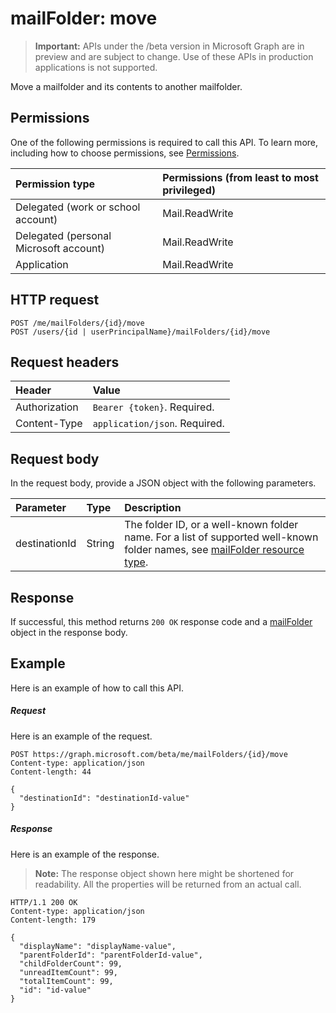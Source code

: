 # mailFolder: move

> **Important:** APIs under the /beta version in Microsoft Graph are in preview and are subject to change. Use of these APIs in production applications is not supported.

Move a mailfolder and its contents to another mailfolder.

## Permissions

One of the following permissions is required to call this API. To learn more, including how to choose permissions, see [Permissions](../../../concepts/permissions_reference.md).

| Permission type | Permissions (from least to most privileged) |
|:----------------|:--------------------------------------------|
|Delegated (work or school account) | Mail.ReadWrite    |
|Delegated (personal Microsoft account) | Mail.ReadWrite    |
|Application | Mail.ReadWrite |

## HTTP request

<!-- { "blockType": "ignored" } -->

```http
POST /me/mailFolders/{id}/move
POST /users/{id | userPrincipalName}/mailFolders/{id}/move
```

## Request headers

| Header | Value |
|:-------|:------|
| Authorization | `Bearer {token}`. Required. |
| Content-Type | `application/json`. Required. |

## Request body

In the request body, provide a JSON object with the following parameters.

| Parameter | Type | Description |
|:----------|:-----|:------------|
|destinationId|String|The folder ID, or a well-known folder name. For a list of supported well-known folder names, see [mailFolder resource type](../resources/mailfolder.md#well-known-folder-names).|

## Response

If successful, this method returns `200 OK` response code and a [mailFolder](../resources/mailfolder.md) object in the response body.

## Example

Here is an example of how to call this API.

##### Request

Here is an example of the request.
<!-- {
  "blockType": "request",
  "name": "mailfolder_move"
}-->

```http
POST https://graph.microsoft.com/beta/me/mailFolders/{id}/move
Content-type: application/json
Content-length: 44

{
  "destinationId": "destinationId-value"
}
```

##### Response

Here is an example of the response.

> **Note:** The response object shown here might be shortened for readability. All the properties will be returned from an actual call.
<!-- {
  "blockType": "response",
  "truncated": true,
  "@odata.type": "microsoft.graph.mailFolder"
} -->

```http
HTTP/1.1 200 OK
Content-type: application/json
Content-length: 179

{
  "displayName": "displayName-value",
  "parentFolderId": "parentFolderId-value",
  "childFolderCount": 99,
  "unreadItemCount": 99,
  "totalItemCount": 99,
  "id": "id-value"
}
```

<!-- uuid: 8fcb5dbc-d5aa-4681-8e31-b001d5168d79
2015-10-25 14:57:30 UTC -->
<!-- {
  "type": "#page.annotation",
  "description": "mailFolder: move",
  "keywords": "",
  "section": "documentation",
  "tocPath": ""
}-->

